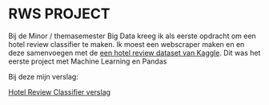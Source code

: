 # RWS PROJECT

Bij de Minor / themasemester Big Data kreeg ik als eerste opdracht om een hotel review classifier te maken. Ik moest een webscraper maken en en deze samenvoegen met de [een hotel review dataset van Kaggle](https://www.kaggle.com/jiashenliu/515k-hotel-reviews-data-in-europe). Dit was het eerste project met Machine Learning en Pandas



Bij deze mijn verslag:



[Hotel Review Classifier verslag](Assignment_1_Shifaz.pdf)

